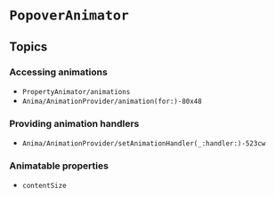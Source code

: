 # ``PopoverAnimator``

## Topics

### Accessing animations

- ``PropertyAnimator/animations``
- ``Anima/AnimationProvider/animation(for:)-80x48``

### Providing animation handlers

- ``Anima/AnimationProvider/setAnimationHandler(_:handler:)-523cw``

### Animatable properties

- ``contentSize``
